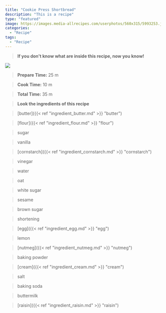 ```yaml
---
title: "Cookie Press Shortbread"
description: "This is a recipe"
type: "featured"
image: https://images.media-allrecipes.com/userphotos/560x315/5993253.jpg
categories: 
  - "Recipe"
tags: 
  - "Recipe"
---
```



>**If you don't know what are inside this recipe, now you know!**

![](../images/Recipes-Banner.jpg)
> **Prepare Time:** 25 m


> **Cook Time:** 10 m


> **Total Time:** 35 m

> **Look the ingredients of this recipe**

> [butter]({{< ref "ingredient_butter.md" >}} "butter")

> [flour]({{< ref "ingredient_flour.md" >}} "flour")

> sugar

> vanilla

> [cornstarch]({{< ref "ingredient_cornstarch.md" >}} "cornstarch")

> vinegar

> water

> oat

> white sugar

> sesame

> brown sugar

> shortening

> [egg]({{< ref "ingredient_egg.md" >}} "egg")

> lemon

> [nutmeg]({{< ref "ingredient_nutmeg.md" >}} "nutmeg")

> baking powder

> [cream]({{< ref "ingredient_cream.md" >}} "cream")

> salt

> baking soda

> buttermilk

> [raisin]({{< ref "ingredient_raisin.md" >}} "raisin")

